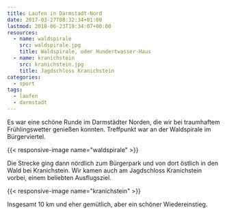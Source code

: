 ```yaml
---
title: Laufen in Darmstadt-Nord
date: 2017-03-27T08:32:34+01:00
lastmod: 2018-06-23T19:34:07+00:00
resources:
  - name: waldspirale
    src: waldspirale.jpg
    title: Waldspirale, oder Hundertwasser-Haus
  - name: kranichstein
    src: kranichstein.jpg
    title: Jagdschloss Kranichstein
categories:
  - sport
tags: 
  - laufen
  - darmstadt
---
```

Es war eine schöne Runde im Darmstädter Norden, die wir bei traumhaftem Frühlingswetter genießen konnten. Treffpunkt war an der Waldspirale im Bürgerviertel. 

<!--more-->

{{< responsive-image name="waldspirale" >}}

Die Strecke ging dann nördlich zum Bürgerpark und von dort östlich in den Wald bei Kranichstein. Wir kamen auch am Jagdschloss Kranichstein vorbei, einem beliebten Ausflugsziel. 

{{< responsive-image name="kranichstein" >}}

Insgesamt 10 km und eher gemütlich, aber ein schöner Wiedereinstieg.